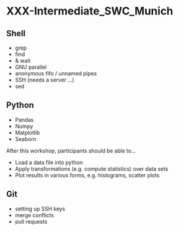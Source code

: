 # XXX-Intermediate_SWC_Munich


## Shell

- grep
- find
- & wait
- GNU parallel
- anonymous fifo / unnamed pipes
- SSH (needs a server ...)
- sed

## Python

- Pandas
- Numpy 
- Matplotlib
- Seaborn

After this workshop, participants should be able to...

- Load a data file into python
- Apply transformations (e.g. compute statistics) over data sets
- Plot results in various forms, e.g. histograms, scatter plots

## Git

- setting up SSH keys
- merge conflicts
- pull requests
